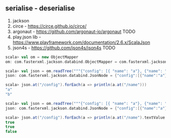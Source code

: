 serialise - deserialise
---------------------

1) jackson
2) circe - https://circe.github.io/circe/
3) argonaut - https://github.com/argonaut-io/argonaut TODO
4) play.json lib - https://www.playframework.com/documentation/2.6.x/ScalaJson
5) json4s - https://github.com/json4s/json4s TODO

```scala
scala> val om = new ObjectMapper
om: com.fasterxml.jackson.databind.ObjectMapper = com.fasterxml.jackson.databind.ObjectMapper@5a9adbb4

scala> val json = om.readTree("""{"config": [{ "name": "a"}, {"name": "b"}] }""")
json: com.fasterxml.jackson.databind.JsonNode = {"config":[{"name":"a"},{"name":"b"}]}

scala> json.at("/config").forEach(a => println(a.at("/name")))
"a"
"b"

scala> val json = om.readTree("""{"config": [{ "name": "a"}, {"name": "b"}, {"name": ""}] }""")
json: com.fasterxml.jackson.databind.JsonNode = {"config":[{"name":"a"},{"name":"b"},{"name":""}]}

scala> json.at("/config").forEach(a => println(a.at("/name").textValue.nonEmpty))
true
true
false
```
